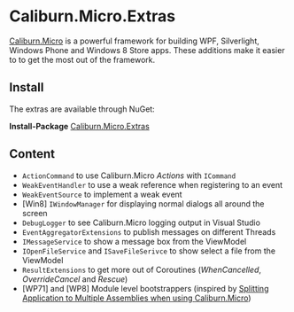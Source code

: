# Caliburn.Micro.Extras

[Caliburn.Micro](http://caliburnmicro.codeplex.com/) is a powerful framework for building WPF, Silverlight, Windows Phone and Windows 8 Store apps.
These additions make it easier to to get the most out of the framework.

## Install 
The extras are available through NuGet:

**Install-Package** [Caliburn.Micro.Extras](https://www.nuget.org/packages/Caliburn.Micro.Extras/)

## Content
* `ActionCommand` to use Caliburn.Micro _Actions_ with `ICommand`
* `WeakEventHandler` to use a weak reference when registering to an event
* `WeakEventSource` to implement a weak event 
* [Win8] `IWindowManager` for displaying normal dialogs all around the screen
* `DebugLogger` to see Caliburn.Micro logging output in Visual Studio
* `EventAggregatorExtensions` to publish messages on different Threads
* `IMessageService` to show a message box from the ViewModel
* `IOpenFileService` and `ISaveFileSerivce` to show select a file from the ViewModel
* `ResultExtensions` to get more out of Coroutines (_WhenCancelled_, _OverrideCancel_ and _Rescue_)
* [WP71] and [WP8] Module level bootstrappers (inspired by [Splitting Application to Multiple Assemblies when using Caliburn.Micro](http://mikaelkoskinen.net/post/windows-phone-caliburn-micro-split-app-multiple-assemblies.aspx))
